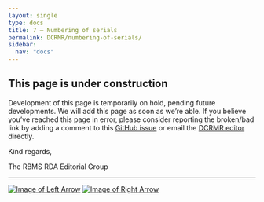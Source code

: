 ```yaml
---
layout: single
type: docs
title: 7 — Numbering of serials
permalink: DCRMR/numbering-of-serials/
sidebar:
  nav: "docs"
---
```


## This page is under construction

Development of this page is temporarily on hold, pending future developments. We will add this page as soon as we’re able. If you believe you’ve reached this page in error, please consider reporting the broken/bad link by adding a comment to this [GitHub issue](https://github.com/rbms-bsc/DCRMR/issues/26) or email the [DCRMR editor](mailto:dcrm.rda@gmail.com) directly.

Kind regards,

The RBMS RDA Editorial Group

---

[![Image of Left Arrow](https://rbms-bsc.github.io/DCRMR/assets/pictures/navigation/Arrow_Left.png "6.355 — Note on carrier")](/DCRMR/phys-desc/Note-on-carrier/) [![Image of Right Arrow](https://rbms-bsc.github.io/DCRMR/assets/pictures/navigation/Arrow_Right.png "7.21 — Numbering of sequence")](/DCRMR/numbering-of-serials/Numbering-of-sequence/)